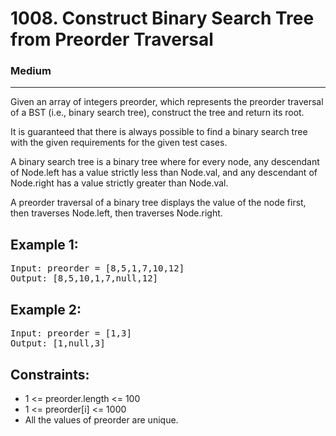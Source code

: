 # 1008. Construct Binary Search Tree from Preorder Traversal

### Medium

---

Given an array of integers preorder, which represents the preorder traversal of a BST (i.e., binary search tree), construct the tree and return its root.

It is guaranteed that there is always possible to find a binary search tree with the given requirements for the given test cases.

A binary search tree is a binary tree where for every node, any descendant of Node.left has a value strictly less than Node.val, and any descendant of Node.right has a value strictly greater than Node.val.

A preorder traversal of a binary tree displays the value of the node first, then traverses Node.left, then traverses Node.right.

## Example 1:

<pre>
Input: preorder = [8,5,1,7,10,12]
Output: [8,5,10,1,7,null,12]
</pre>

## Example 2:

<pre>
Input: preorder = [1,3]
Output: [1,null,3]
</pre>

## Constraints:

- 1 <= preorder.length <= 100
- 1 <= preorder[i] <= 1000
- All the values of preorder are unique.

